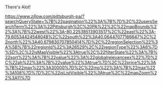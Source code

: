 There's Alot!

https://www.zillow.com/pittsburgh-pa/?searchQueryState=%7B%22pagination%22%3A%7B%7D%2C%22usersSearchTerm%22%3A%22Pittsburgh%2C%20PA%22%2C%22mapBounds%22%3A%7B%22west%22%3A-80.22538513903517%2C%22east%22%3A-79.60534424548048%2C%22south%22%3A40.06447077166647%2C%22north%22%3A40.679830707850414%7D%2C%22regionSelection%22%3A%5B%7B%22regionId%22%3A26529%2C%22regionType%22%3A6%7D%5D%2C%22isMapVisible%22%3Atrue%2C%22filterState%22%3A%7B%22sort%22%3A%7B%22value%22%3A%22globalrelevanceex%22%7D%2C%22ah%22%3A%7B%22value%22%3Atrue%7D%2C%22price%22%3A%7B%22max%22%3A30000%7D%2C%22mp%22%3A%7B%22max%22%3A108%7D%7D%2C%22isListVisible%22%3Atrue%2C%22mapZoom%22%3A11%7D
